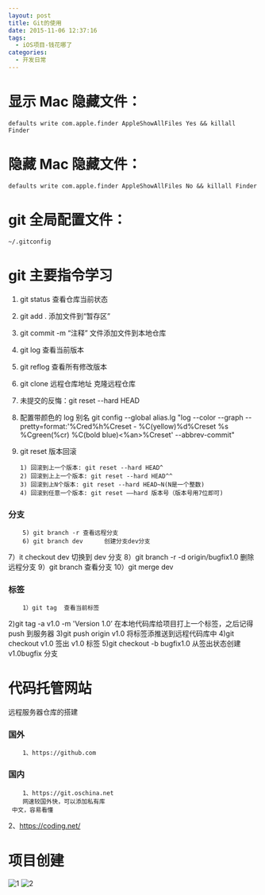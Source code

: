 ```yaml
---
layout: post
title: Git的使用
date: 2015-11-06 12:37:16
tags:
  - iOS项目-钱花哪了
categories:
  - 开发日常
---
```


# 显示 Mac 隐藏文件：

    defaults write com.apple.finder AppleShowAllFiles Yes && killall Finder

# 隐藏 Mac 隐藏文件：

    defaults write com.apple.finder AppleShowAllFiles No && killall Finder

# git 全局配置文件：

    ~/.gitconfig

<!--more-->

# git 主要指令学习

1.  git status 查看仓库当前状态
2.  git add . 添加文件到“暂存区”
3.  git commit -m “注释” 文件添加文件到本地仓库
4.  git log 查看当前版本
5.  git reflog 查看所有修改版本
6.  git clone 远程仓库地址 克隆远程仓库
7.  未提交的反悔：git reset --hard HEAD
8.  配置带颜色的 log 别名 git config --global alias.lg "log --color --graph --pretty=format:'%Cred%h%Creset - %C(yellow)%d%Creset %s %Cgreen(%cr) %C(bold blue)<%an>%Creset' --abbrev-commit"
9.  git reset 版本回滚

        1) 回滚到上一个版本: git reset --hard HEAD^
        2) 回滚到上上一个版本: git reset --hard HEAD^^
        3) 回滚到上N个版本: git reset --hard HEAD~N(N是一个整数)
        4) 回滚到任意一个版本: git reset ––hard 版本号（版本号用7位即可)

### 分支

    	5) git branch -r 查看远程分支
    	6) git branch dev	   创建分支dev分支

7）it checkout dev 切换到 dev 分支
8）git branch -r -d origin/bugfix1.0 删除远程分支
9）git branch 查看分支
10）git merge dev

### 标签

    	1）git tag  查看当前标签

2)git tag -a v1.0 -m 'Version 1.0’ 在本地代码库给项目打上一个标签，之后记得 push 到服务器
3)git push origin v1.0 将标签添推送到远程代码库中
4)git checkout v1.0 签出 v1.0 标签
5)git checkout -b bugfix1.0 从签出状态创建 v1.0bugfix 分支

# 代码托管网站

远程服务器仓库的搭建

### 国外

    	1、https://github.com

### 国内

    	1、https://git.oschina.net 
    	网速较国外快，可以添加私有库
     中文，容易看懂

2、https://coding.net/

# 项目创建

![1](http://ww2.sinaimg.cn/large/6b7d44cfgw1exr2ms8xyuj215o0nbae0.jpg)
![2](http://ww3.sinaimg.cn/large/6b7d44cfgw1exr32gfvu7j20ep0jtdhk.jpg)
